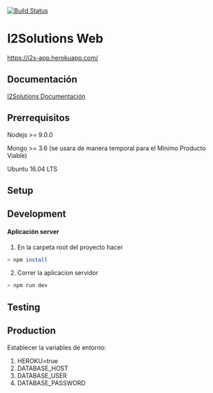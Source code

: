 <!-- https://blog.risingstack.com/
  node-js-project-structure-tutorial-node-js-at-scale/ -->


<!-- development
testing
production -->

[![Build Status](https://travis-ci.org/joelerll/i2solutions-web.svg?branch=master)](https://travis-ci.org/joelerll/i2solutions-web)
<!-- [![Coverage Status](https://coveralls.io/repos/github/joelerll/ppl_app_lab/badge.svg?branch=develop_v2)](https://coveralls.io/github/joelerll/ppl_app_lab?branch=develop_v2)
[![Coverage Status](https://codecov.io/gh/joelerll/ppl_app_lab/branch/develop_v2/graph/badge.svg)](https://codecov.io/gh/joelerll/ppl_app_lab/branch/develop_v2) -->

# I2Solutions Web
https://i2s-app.herokuapp.com/

## Documentación
[I2Solutions Documentación](https://www.gitbook.com/read/book/joelerll95/i2solutions-documentacion)

## Prerrequisitos

Nodejs >= 9.0.0

Mongo >= 3.6 (se usara de manera temporal para el Mínimo Producto Viable)

Ubuntu 16.04 LTS

## Setup


## Development

#### Aplicación server

1. En la carpeta root del proyecto hacer

```sh
> npm install
```

2. Correr la aplicacion servidor

```sh
> npm run dev
```

## Testing


## Production

Establecer la variables de entorno:

1. HEROKU=true
2. DATABASE_HOST
3. DATABASE_USER
4. DATABASE_PASSWORD